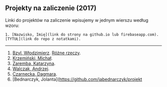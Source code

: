 ## Projekty na zaliczenie (2017)

Linki do projektów na zaliczenie wpisujemy w jednym wierszu według wzoru:

    1. [Nazwisko, Imię](link do strony na github.io lub firebaseapp.com). [TYTUŁ](link do repo z notatkami).

----

1. [Bzyl, Włodzimierz](https://github.com/h5c3j/project-template). [Różne rzeczy](https://bayesian.firebaseapp.com).
1. [Krzemiński, Michał](https://github.com/SYNIN/PSPI-2017).
1. [Zaremba, Katarzyna](https://github.com/funnypages/dobry-dzien).
1. [Walczak, Andrzej](https://github.com/Erritro/projekt).
1. [Czarnecka, Dagmara](https://github.com/daga8888/z_cba_dla_dzieci).
1. [Bednarczyk, Jolanta](https://github.com/jabednarczyk/projekt



